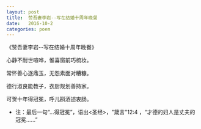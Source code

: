 ```yaml
---
layout: post
title:  赞吾妻李岩--写在结婚十周年晚餐
date:   2016-10-2
categories: poem
---
```

《赞吾妻李岩--写在结婚十周年晚餐》

心静不耐世喧哗，惟喜窗前巧梳妆。

常怀善心逐鼎玉，无怨素面对糟糠。

德行淑良能教子，衣厨规划善持家。

可贺十年得冠冕，呼儿斟酒述衷肠。

<!--more-->

- 注：最后一句“…得冠冕”，语出<圣经>，"箴言"12:4 ，“才德的妇人是丈夫的冠冕……”
